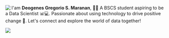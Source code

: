 <a href="https://discord.com/users/814415398665453600"><img align="left" src="https://lanyard-profile-readme.vercel.app/api/814415398665453600?borderRadius=8px&hideDiscrim=true"></a>

I'am **Deogenes Gregorio S. Maranan**, 👨‍🎓 A BSCS student aspiring to be a Data Scientist 📊💻. Passionate about using technology to drive positive change 🚀. Let's connect and explore the world of data together!

<img src="https://github-readme-stats.vercel.app/api?username=DeogenesMaranan&show_icons=true&theme=onedark"></img>

<!--
**DeogenesMaranan/DeogenesMaranan** is a ✨ _special_ ✨ repository because its `README.md` (this file) appears on your GitHub profile.

Here are some ideas to get you started:

- 🔭 I’m currently working on ...
- 🌱 I’m currently learning ...
- 👯 I’m looking to collaborate on ...
- 🤔 I’m looking for help with ...
- 💬 Ask me about ...
- 📫 How to reach me: ...
- 😄 Pronouns: ...
- ⚡ Fun fact: ...
-->
